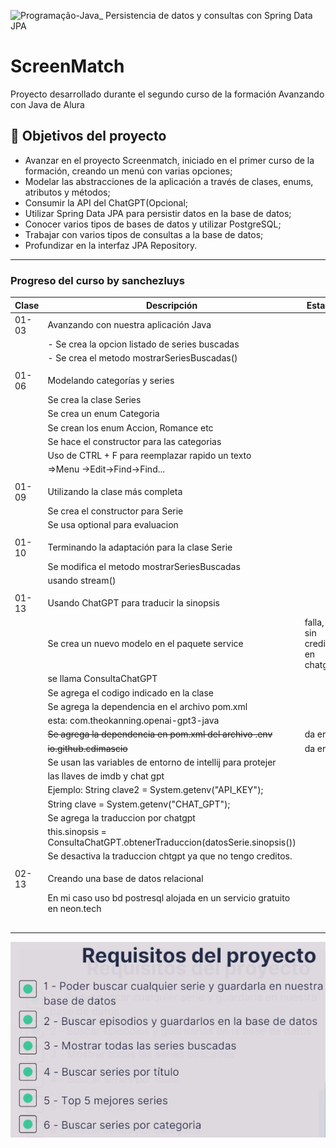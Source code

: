![Programação-Java_ Persistencia de datos y consultas con Spring Data JPA](https://github.com/genesysR-dev/2066-java-persitencia-de-datos-y-consultas-con-Spring-JPA/assets/91544872/e0e3a9f8-afc7-4e7b-be83-469351ef2d70)

# ScreenMatch

Proyecto desarrollado durante el segundo curso de la formación Avanzando con Java de Alura

## 🔨 Objetivos del proyecto

* Avanzar en el proyecto Screenmatch, iniciado en el primer curso de la formación, creando un menú con varias opciones;
* Modelar las abstracciones de la aplicación a través de clases, enums, atributos y métodos;
* Consumir la API del ChatGPT(Opcional;
* Utilizar Spring Data JPA para persistir datos en la base de datos;
* Conocer varios tipos de bases de datos y utilizar PostgreSQL;
* Trabajar con varios tipos de consultas a la base de datos;
* Profundizar en la interfaz JPA Repository.

----------------------------------------------------------------

### Progreso del curso by sanchezluys

| Clase | Descripción                                                              | Estado                         |
|-------|--------------------------------------------------------------------------|--------------------------------|
| 01-03 | Avanzando con nuestra aplicación Java                                    |                                |
|       | - Se crea la opcion listado de series buscadas                           |                                |
|       | - Se crea el metodo mostrarSeriesBuscadas()                              |                                |
|       |                                                                          |                                |
| 01-06 | Modelando categorías y series                                            |                                |
|       | Se crea la clase Series                                                  |                                |
|       | Se crea un enum Categoria                                                |                                |
|       | Se crean los enum Accion, Romance etc                                    |                                |
|       | Se hace el constructor para las categorias                               |                                |
|       | Uso de CTRL + F para reemplazar rapido un texto                          |                                |
|       | =>Menu ->Edit->Find->Find...                                             |                                |
|       |                                                                          |                                |
| 01-09 | Utilizando la clase más completa                                         |                                |
|       | Se crea el constructor para Serie                                        |                                |
|       | Se usa optional para evaluacion                                          |                                |
|       |                                                                          |                                |
| 01-10 | Terminando la adaptación para la clase Serie                             |                                |
|       | Se modifica el metodo mostrarSeriesBuscadas                              |                                |
|       | usando stream()                                                          |                                |
|       |                                                                          |                                |
| 01-13 | Usando ChatGPT para traducir la sinopsis                                 |                                |
|       | Se crea un nuevo modelo en el paquete service                            | falla, sin creditos en chatgpt |
|       | se llama ConsultaChatGPT                                                 |                                |
|       | Se agrega el codigo indicado en la clase                                 |                                |
|       | Se agrega la dependencia en el archivo pom.xml                           |                                |
|       | esta: com.theokanning.openai-gpt3-java                                   |                                |
|       | ~~Se agrega la dependencia en pom.xml del archivo .env~~                 | da error                       |
|       | ~~io.github.cdimascio~~                                                  | da error                       |
|       | Se usan las variables de entorno de intellij para protejer               |                                |
|       | las llaves de imdb y chat gpt                                            |                                |
|       | Ejemplo:  String clave2 = System.getenv("API_KEY");                      |                                |
|       | String clave = System.getenv("CHAT_GPT");                                |                                |
|       | Se agrega la traduccion por chatgpt                                      |                                |
|       | this.sinopsis = ConsultaChatGPT.obtenerTraduccion(datosSerie.sinopsis()) |                                |
|       | Se  desactiva la traduccion chtgpt ya que no tengo creditos.             |                                |
|       |                                                                          |                                |
| 02-13 | Creando una base de datos relacional                                     |                                |
|       | En mi caso uso bd postresql alojada en un servicio gratuito en neon.tech |                                |
|       |                                                                          |                                |
|       |                                                                          |                                |
|       |                                                                          |                                |
|       |                                                                          |                                |
|       |                                                                          |                                |

![img.png](img.png)